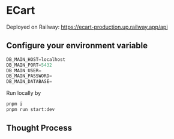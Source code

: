 # ECart
Deployed on Railway: https://ecart-production.up.railway.app/api
## Configure your environment variable
```py
DB_MAIN_HOST=localhost
DB_MAIN_PORT=5432
DB_MAIN_USER=
DB_MAIN_PASSWORD=
DB_MAIN_DATABASE=

```
Run locally by
```bash
pnpm i
pnpm run start:dev
```

## Thought Process
